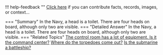 !!! help-feedback ""
    <a href="/feedback/" data-feedback-link>Click here</a>
    if you can contribute facts, records, images, or context…

<a id="summary"></a>
=== "Summary"
    In the Navy, a head is a toilet. There are four heads on board, although only two are visible.
=== "Detailed Answer"
    In the Navy, a head is a toilet. There are four heads on board, although only two are visible.
=== "Related Topics"
    [The control room has a lot of equipment. Is it the command center?](the-control-room-has-a-lot-of-equipment-is-it-the-command-center.md#summary)
    [Where do the torpedoes come out?](where-do-the-torpedoes-come-out.md#summary)
    [Is the submarine a battleship?](is-the-submarine-a-battleship.md#summary)

